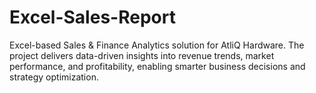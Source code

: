 # Excel-Sales-Report
Excel-based Sales &amp; Finance Analytics solution for AtliQ Hardware. The project delivers data-driven insights into revenue trends, market performance, and profitability, enabling smarter business decisions and strategy optimization.
